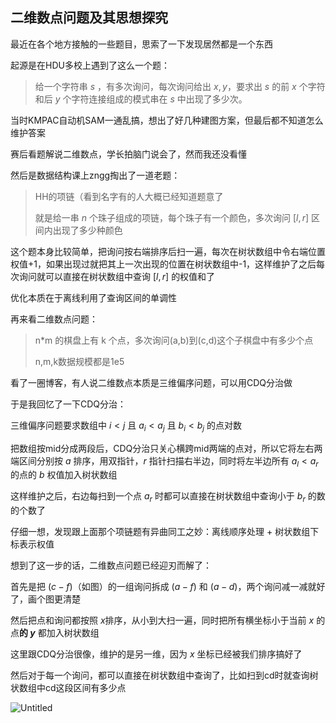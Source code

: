 ## 二维数点问题及其思想探究

最近在各个地方接触的一些题目，思索了一下发现居然都是一个东西



起源是在HDU多校上遇到了这么一个题：

> 给一个字符串 $s$ ，有多次询问，每次询问给出 $x,y$，要求出 $s$ 的前 $x$ 个字符和后 $y$ 个字符连接组成的模式串在 $s$ 中出现了多少次。

当时KMPAC自动机SAM一通乱搞，想出了好几种建图方案，但最后都不知道怎么维护答案

赛后看题解说二维数点，学长拍脑门说会了，然而我还没看懂



然后是数据结构课上zngg掏出了一道老题：

> HH的项链（看到名字有的人大概已经知道题意了
>
> 就是给一串 $n$ 个珠子组成的项链，每个珠子有一个颜色，多次询问 $[l,r]$ 区间内出现了多少种颜色

这个题本身比较简单，把询问按右端排序后扫一遍，每次在树状数组中令右端位置权值+1，如果出现过就把其上一次出现的位置在树状数组中-1，这样维护了之后每次询问就可以直接在树状数组中查询 $[l,r]$​ 的权值和了

优化本质在于离线利用了查询区间的单调性



再来看二维数点问题：

> n*m 的棋盘上有 k 个点，多次询问(a,b)到(c,d)这个子棋盘中有多少个点
>
> n,m,k数据规模都是1e5

看了一圈博客，有人说二维数点本质是三维偏序问题，可以用CDQ分治做

于是我回忆了一下CDQ分治：

三维偏序问题要求数组中 $i<j$ 且 $a_i < a_j$ 且 $b_i<b_j$ 的点对数

把数组按mid分成两段后，CDQ分治只关心横跨mid两端的点对，所以它将左右两端区间分别按 $a$ 排序，用双指针，$r$ 指针扫描右半边，同时将左半边所有 $a_l<a_r$ 的点的 $b$​ 权值加入树状数组

这样维护之后，右边每扫到一个点  $a_r$ 时都可以直接在树状数组中查询小于 $b_r$ 的数的个数了

仔细一想，发现跟上面那个项链题有异曲同工之妙：离线顺序处理 + 树状数组下标表示权值



想到了这一步的话，二维数点问题已经迎刃而解了：

首先是把 $(c-f)$​​​​​​​ （如图）的一组询问拆成 $(a-f)$​​​​​​​ 和 $(a-d)$​​​​​​​ ，两个询问减一减就好了，画个图更清楚​​

然后把点和询问都按照 $x$​ 排序，从小到大扫一遍，同时把所有横坐标小于当前 $x$​ 的点**的 $y$​** 都加入树状数组

这里跟CDQ分治很像，维护的是另一维，因为 $x$ 坐标已经被我们排序搞好了

然后对于每一个询问，都可以直接在树状数组中查询了，比如扫到cd时就查询树状数组中cd这段区间有多少点

![Untitled](C:\Users\86186\Desktop\Untitled.png)

